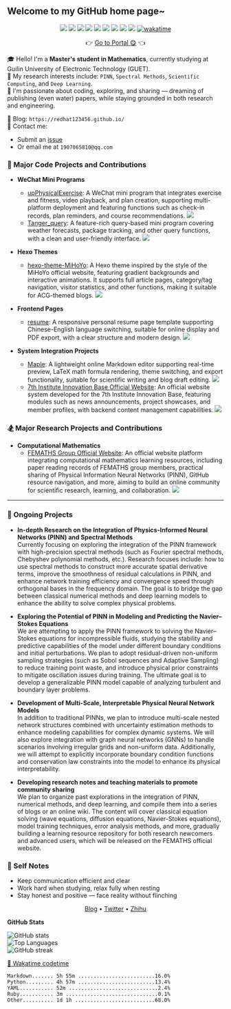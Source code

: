 ## Welcome to my **GitHub** home page~

<p align="center">  
  <img src="https://img.shields.io/badge/-JavaScript-e5cd0c?style=flat-square&logo=JavaScript&labelColor=f7df1e&logoColor=000" />  
  <img src="https://img.shields.io/badge/-TypeScript-blue?style=flat-square&logo=TypeScript&labelColor=CCEEFF&logoColor=blue" />  
  <img src="https://img.shields.io/badge/-Python-e5cd0c?style=flat-square&logo=Python&labelColor=f7df1e&logoColor=000" />  
  <img src="https://img.shields.io/badge/-HTML5-e34f26?style=flat-square&logo=HTML5&logoColor=fff" />  
  <img src="https://img.shields.io/badge/-Mathematica-cc0000?style=flat-square&logo=Wolfram&logoColor=white" />  
  <img src="https://img.shields.io/badge/-MATLAB-0076A8?style=flat-square&logo=MathWorks&logoColor=white" />  
  <img src="https://img.shields.io/badge/-R-276DC3?style=flat-square&logo=R&logoColor=white" />  
  <img src="https://img.shields.io/badge/-SPSS-006699?style=flat-square&logo=IBM&logoColor=white" />  
  <img src="https://img.shields.io/badge/-SAS-0071C5?style=flat-square&logo=SAS&logoColor=white" />  
  <a href="https://wakatime.com/@af33183b-1f14-4919-b7f7-17da9ae5e142">  
    <img src="https://wakatime.com/badge/user/af33183b-1f14-4919-b7f7-17da9ae5e142.svg" alt="wakatime" />  
  </a>  
</p>

<p align="center">👉 <a href="https://redhat123456.github.io/router_index/">Go to Portal 😋</a> 👈</p>

🎓 Hello! I'm a **Master's student in Mathematics**, currently studying at Guilin University of Electronic Technology (GUET).  
📌 My research interests include: `PINN`, `Spectral Methods`, `Scientific Computing`, and `Deep Learning`.  
🚀 I'm passionate about coding, exploring, and sharing — dreaming of publishing (even water) papers, while staying grounded in both research and engineering.

📝 Blog: `https://redhat123456.github.io/`  
📮 Contact me:  
- Submit an [issue](https://github.com/redhat123456/redhat123456/issues/new)  
- Or email me at `1907065810@qq.com`

### 🎯 Major Code Projects and Contributions

+ **WeChat Mini Programs**  
  - [upPhysicalExercise](https://github.com/redhat123456/upPhysicalExercise): A WeChat mini program that integrates exercise and fitness, video playback, and plan creation, supporting multi-platform deployment and featuring functions such as check-in records, plan reminders, and course recommendations. ![](https://badgen.net/github/stars/redhat123456/upPhysicalExercise)  
  - [Tanger_query](https://github.com/redhat123456/Tanger_query): A feature-rich query-based mini program covering weather forecasts, package tracking, and other query functions, with a clean and user-friendly interface. ![](https://badgen.net/github/stars/redhat123456/Tanger_query)

+ **Hexo Themes**  
  - [hexo-theme-MiHoYo](https://github.com/redhat123456/hexo-theme-MiHoYo): A Hexo theme inspired by the style of the MiHoYo official website, featuring gradient backgrounds and interactive animations. It supports full article pages, category/tag navigation, visitor statistics, and other functions, making it suitable for ACG-themed blogs. ![](https://badgen.net/github/stars/redhat123456/hexo-theme-MiHoYo)

+ **Frontend Pages**  
  - [resume](https://github.com/redhat123456/resume): A responsive personal resume page template supporting Chinese-English language switching, suitable for online display and PDF export, with a clear structure and modern design. ![](https://badgen.net/github/stars/redhat123456/resume)

+ **System Integration Projects**  
  - [Maple](https://github.com/redhat123456/Maple): A lightweight online Markdown editor supporting real-time preview, LaTeX math formula rendering, theme switching, and export functionality, suitable for scientific writing and blog draft editing. ![](https://badgen.net/github/stars/redhat123456/Maple)  
  - [7th Institute Innovation Base Official Website](https://github.com/seven-innovation-base/official-website): An official website system developed for the 7th Institute Innovation Base, featuring modules such as news announcements, project showcases, and member profiles, with backend content management capabilities. ![](https://badgen.net/github/stars/seven-innovation-base/official-website)

### 🏂 Major Research Projects and Contributions

+ **Computational Mathematics**  
  - [FEMATHS Group Official Website](https://github.com/FEMATHS/cm.femaths.space): An official website platform integrating computational mathematics learning resources, including paper reading records of FEMATHS group members, practical sharing of Physical Information Neural Networks (PINN), GitHub resource navigation, and more, aiming to build an online community for scientific research, learning, and collaboration. ![](https://badgen.net/github/stars/FEMATHS/cm.femaths.space)

---

### 🚧 Ongoing Projects

- **In-depth Research on the Integration of Physics-Informed Neural Networks (PINN) and Spectral Methods**  
  Currently focusing on exploring the integration of the PINN framework with high-precision spectral methods (such as Fourier spectral methods, Chebyshev polynomial methods, etc.). Research focuses include: how to use spectral methods to construct more accurate spatial derivative terms, improve the smoothness of residual calculations in PINN, and enhance network training efficiency and convergence speed through orthogonal bases in the frequency domain. The goal is to bridge the gap between classical numerical methods and deep learning models to enhance the ability to solve complex physical problems.

- **Exploring the Potential of PINN in Modeling and Predicting the Navier–Stokes Equations**  
  We are attempting to apply the PINN framework to solving the Navier–Stokes equations for incompressible fluids, studying the stability and predictive capabilities of the model under different boundary conditions and initial perturbations. We plan to adopt residual-driven non-uniform sampling strategies (such as Sobol sequences and Adaptive Sampling) to reduce training point waste, and introduce physical prior constraints to mitigate oscillation issues during training. The ultimate goal is to develop a generalizable PINN model capable of analyzing turbulent and boundary layer problems.

- **Development of Multi-Scale, Interpretable Physical Neural Network Models**  
  In addition to traditional PINNs, we plan to introduce multi-scale nested network structures combined with uncertainty estimation methods to enhance modeling capabilities for complex dynamic systems. We will also explore integration with graph neural networks (GNNs) to handle scenarios involving irregular grids and non-uniform data. Additionally, we will attempt to explicitly incorporate boundary condition functions and conservation law constraints into the model to enhance its physical interpretability.

- **Developing research notes and teaching materials to promote community sharing**  
  We plan to organize past explorations in the integration of PINN, numerical methods, and deep learning, and compile them into a series of blogs or an online wiki. The content will cover classical equation solving (wave equations, diffusion equations, Navier-Stokes equations), model training techniques, error analysis methods, and more, gradually building a learning resource repository for both research newcomers and advanced users, which will be released on the FEMATHS official website.

### 🍁 Self Notes

- Keep communication efficient and clear  
- Work hard when studying, relax fully when resting  
- Stay honest and positive — face reality without flinching

<p align="center">  
  <a href="https://redhat123456.github.io" target="_blank">Blog</a> •  
  <a href="https://twitter.com/Tanger77300402" target="_blank">Twitter</a> •  
  <a href="https://www.zhihu.com/people/lan-de-qi-ming-liao-5" target="_blank">Zhihu</a>  
</p>

**GitHub Stats**  

![GitHub stats](https://github-readme-stats.vercel.app/api?username=redhat123456&show_icons=true&theme=calm)  
![Top Languages](https://github-readme-stats.vercel.app/api/top-langs/?username=redhat123456&layout=compact&theme=calm)  
![GitHub streak](https://github-readme-streak-stats.herokuapp.com/?user=redhat123456&theme=default)  

[📅 Wakatime codetime](https://gist.github.com/redhat123456/4ee62e60852b37982d499d809324675b)

<!-- START_WakaGIST -->
```text
Markdown....... 5h 55m .........................16.0%
Python......... 4h 57m .........................13.4%
YAML........... 52m .............................2.4%
Ruby........... 3m ..............................0.1%
Other.......... 1d 1h ..........................68.0%
```
<!-- END_WakaGIST -->

